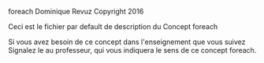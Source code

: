 foreach
Dominique Revuz Copyright 2016

Ceci est le fichier par default de description du Concept foreach

Si vous avez besoin de ce concept dans l'enseignement que vous suivez
 Signalez le au professeur, qui vous indiquera le sens de ce concept foreach.

